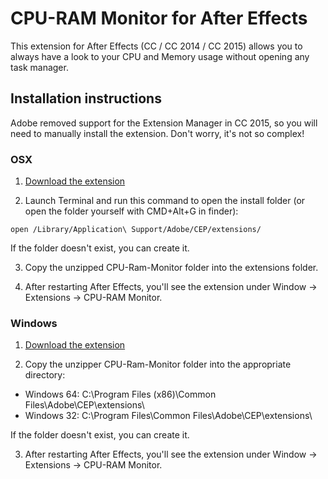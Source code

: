 # CPU-RAM Monitor for After Effects

This extension for After Effects (CC / CC 2014 / CC 2015) allows you to always have a look to your CPU and Memory usage without opening any task manager.


## Installation instructions

Adobe removed support for the Extension Manager in CC 2015, so you will need to manually install the extension. Don't worry, it's not so complex!

### OSX

1. [Download the extension](https://github.com/0ather/AFX-CpuRamMonitor/archive/master.zip)

2. Launch Terminal and run this command to open the install folder (or open the folder yourself with CMD+Alt+G in finder):

```
open /Library/Application\ Support/Adobe/CEP/extensions/
```

If the folder doesn't exist, you can create it.

3. Copy the unzipped CPU-Ram-Monitor folder into the extensions folder.

4. After restarting After Effects, you'll see the extension under Window -> Extensions -> CPU-RAM Monitor.

### Windows

1. [Download the extension](https://github.com/0ather/AFX-CpuRamMonitor/archive/master.zip)

2. Copy the unzipper CPU-Ram-Monitor folder into the appropriate directory:
  - Windows 64: C:\Program Files (x86)\Common Files\Adobe\CEP\extensions\
  - Windows 32: C:\Program Files\Common Files\Adobe\CEP\extensions\

If the folder doesn't exist, you can create it.

3. After restarting After Effects, you'll see the extension under Window -> Extensions -> CPU-RAM Monitor.
